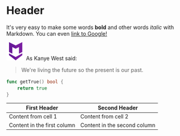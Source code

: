 # Header

It's very easy to make some words **bold** and other words _italic_ with Markdown.
You can even [link to Google!](http://google.com)

![alt text](https://github.com/adam-p/markdown-here/raw/master/src/common/images/icon48.png "Logo Title Text 1")
As Kanye West said:

> We're living the future so
> the present is our past.

```go
func getTrue() bool {
    return true
}
```

| First Header                | Second Header                |
| --------------------------- | ---------------------------- |
| Content from cell 1         | Content from cell 2          |
| Content in the first column | Content in the second column |
